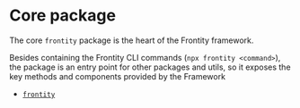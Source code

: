 # Core package

The core `frontity` package is the heart of the Frontity framework.

Besides containing the Frontity CLI commands \(`npx frontity <command>`\), the package is an entry point for other packages and utils, so it exposes the key methods and components provided by the Framework

- [`frontity`](frontity.md)

